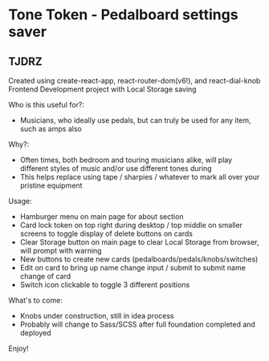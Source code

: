 # Tone Token - Pedalboard settings saver
## TJDRZ

Created using create-react-app, react-router-dom(v6!), and react-dial-knob
Frontend Development project with Local Storage saving

Who is this useful for?:
- Musicians, who ideally use pedals, but can truly be used for any item, such as amps also

Why?:
- Often times, both bedroom and touring musicians alike, will play different styles of music and/or use different tones during
- This helps replace using tape / sharpies / whatever to mark all over your pristine equipment

Usage:
- Hamburger menu on main page for about section
- Card lock token on top right during desktop / top middle on smaller screens to toggle display of delete buttons on cards
- Clear Storage button on main page to clear Local Storage from browser, will prompt with warning
- New buttons to create new cards (pedalboards/pedals/knobs/switches)
- Edit on card to bring up name change input / submit to submit name change of card
- Switch icon clickable to toggle 3 different positions

What's to come:
- Knobs under construction, still in idea process
- Probably will change to Sass/SCSS after full foundation completed and deployed

Enjoy!